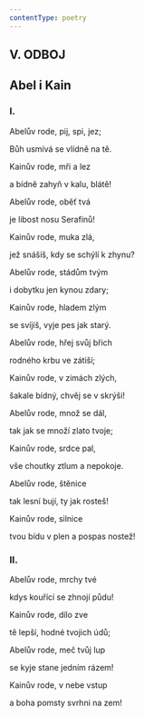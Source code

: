 ```yaml
---
contentType: poetry
---
```


<section>

# V. ODBOJ

## Abel i Kain

### I.

Abelův rode, pij, spi, jez;

Bůh usmívá se vlídně na tě.

</section>

<section>

Kainův rode, mři a lez

a bídně zahyň v kalu, blátě!

</section>

<section>

Abelův rode, oběť tvá

je libost nosu Serafinů!

</section>

<section>

Kainův rode, muka zlá,

jež snášíš, kdy se schýlí k zhynu?

</section>

<section>

Abelův rode, stádům tvým

i dobytku jen kynou zdary;

</section>

<section>

Kainův rode, hladem zlým

se svíjíš, vyje pes jak starý.

</section>

<section>

Abelův rode, hřej svůj břich

rodného krbu ve zátiší;

</section>

<section>

Kainův rode, v zimách zlých,

šakale bídný, chvěj se v skrýši!

</section>

<section>

Abelův rode, množ se dál,

tak jak se množí zlato tvoje;

</section>

<section>

Kainův rode, srdce pal,

vše choutky ztlum a nepokoje.

</section>

<section>

Abelův rode, štěnice

tak lesní bují, ty jak rosteš!

</section>

<section>

Kainův rode, silnice

tvou bídu v plen a pospas nostež!

</section>

<section>

### II.

Abelův rode, mrchy tvé

kdys kouřící se zhnojí půdu!

</section>

<section>

Kainův rode, dílo zve

tě lepší, hodné tvojich údů;

</section>

<section>

Abelův rode, meč tvůj lup

se kyje stane jedním rázem!

</section>

<section>

Kainův rode, v nebe vstup

a boha pomsty svrhni na zem!

</section>
